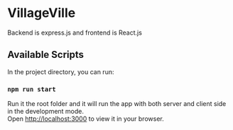 # VillageVille

Backend is express.js and frontend is React.js

## Available Scripts

In the project directory, you can run:

### `npm run start`

Run it the root folder and it will run the app with both server and client side in the development mode.\
Open [http://localhost:3000](http://localhost:3000) to view it in your browser.

